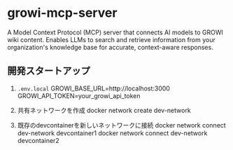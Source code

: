 # growi-mcp-server
A Model Context Protocol (MCP) server that connects AI models to GROWI wiki content. Enables LLMs to search and retrieve information from your organization's knowledge base for accurate, context-aware responses.


## 開発スタートアップ

1. `.env.local`
    GROWI_BASE_URL=http://localhost:3000
    GROWI_API_TOKEN=your_growi_api_token


1. 共有ネットワークを作成
    docker network create dev-network

1. 既存のdevcontainerを新しいネットワークに接続
    docker network connect dev-network devcontainer1
    docker network connect dev-network devcontainer2

